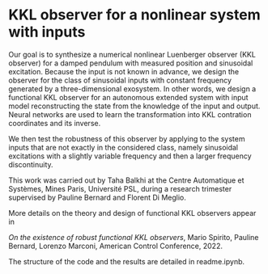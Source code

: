 # KKL observer for a nonlinear system with inputs

Our goal is to synthesize a numerical nonlinear Luenberger observer (KKL observer) for a damped pendulum with measured position and sinusoidal excitation. Because the input is not known in advance, we design the observer for the class of sinusoidal inputs with constant frequency generated by a three-dimensional exosystem. In other words, we design a functional KKL observer for an autonomous extended system with input model reconstructing the state from the knowledge of the input and output.  Neural networks are used to learn the transformation into KKL contration coordinates and its inverse. 

We then test the robustness of this observer by applying to the system inputs that are not exactly in the considered class, namely sinusoidal excitations with a slightly variable frequency and then a larger frequency discontinuity.

This work was carried out by Taha Balkhi at the Centre Automatique et Systèmes, Mines Paris, Université PSL, during a research trimester supervised by Pauline Bernard and Florent Di Meglio. 

More details on the theory and design of functional KKL observers appear in 

*On the existence of robust functional KKL observers*, Mario Spirito, Pauline Bernard, Lorenzo Marconi, American Control Conference, 2022.

The structure of the code and the results are detailed in readme.ipynb.
